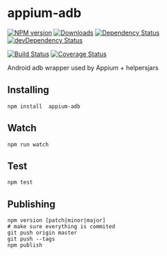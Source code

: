 appium-adb
==========

[![NPM version](http://img.shields.io/npm/v/appium-adb.svg)](https://npmjs.org/package/appium-adb) 
[![Downloads](http://img.shields.io/npm/dm/appium-adb.svg)](https://npmjs.org/package/appium-adb)
[![Dependency Status](https://david-dm.org/appium/appium-adb/2.0.svg)](https://david-dm.org/appium/appium-adb/2.0)
[![devDependency Status](https://david-dm.org/appium/appium-adb/2.0/dev-status.svg)](https://david-dm.org/appium/appium-adb/2.0#info=devDependencies)

[![Build Status](https://api.travis-ci.org/appium/appium-adb.png?branch=2.0)](https://travis-ci.org/appium/appium-adb)
[![Coverage Status](https://coveralls.io/repos/appium/appium-adb/badge.svg?branch=2.0)](https://coveralls.io/r/appium/appium-adb?branch=2.0)

Android adb wrapper used by Appium + helpersjars

## Installing

```
npm install  appium-adb
```

## Watch

```
npm run watch
```

## Test

```
npm test
```

## Publishing

```
npm version [patch|minor|major]
# make sure everything is commited
git push origin master
git push --tags
npm publish
```
